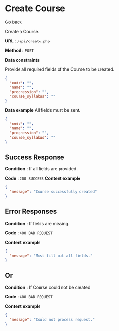 # Create Course

[Go back](../../README.md)

Create a Course.

**URL** : `/api/create.php`

**Method** : `POST`

**Data constraints**

Provide all required fields of the Course to be created.

```json
{
  "code": "",
  "name": "",
  "progression": "",
  "course_syllabus": ""
}
```

**Data example** All fields must be sent.

```json
{
  "code": "",
  "name": "",
  "progression": "",
  "course_syllabus": ""
}
```

## Success Response

**Condition** : If all fields are provided.

**Code** : `200 SUCCESS`
**Content example**

```json
{
  "message": "Course successfully created"
}
```

## Error Responses

**Condition** : If fields are missing.

**Code** : `400 BAD REQUEST`

**Content example**

```json
{
  "message": "Must fill out all fields."
}
```

## Or

**Condition** : If Course could not be created

**Code** : `400 BAD REQUEST`

**Content example**

```json
{
  "message": "Could not process request."
}
```

